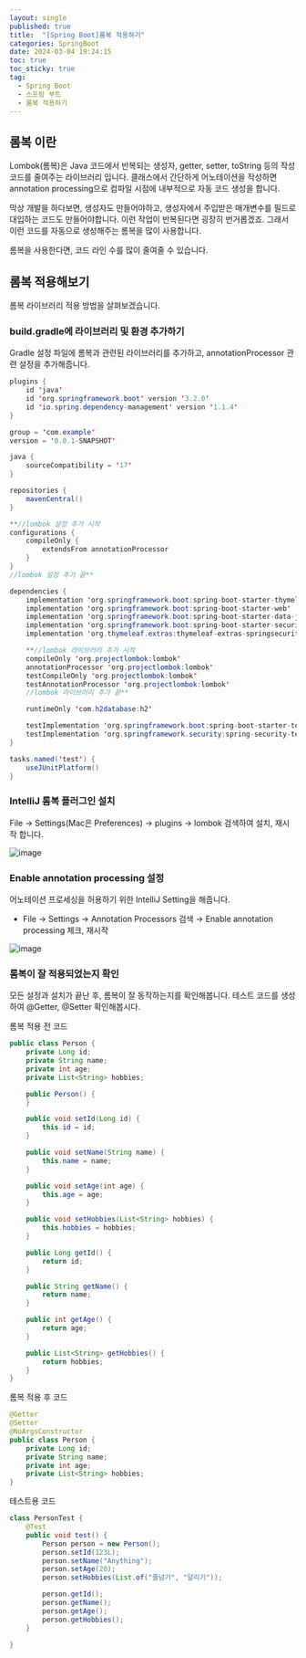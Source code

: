 ```yaml
---
layout: single
published: true
title:  "[Spring Boot]롬복 적용하기"
categories: SpringBoot
date: 2024-03-04 19:24:15
toc: true
toc_sticky: true
tag:   
  - Spring Boot
  - 스프링 부트
  - 롬복 적용하기
---
```


## 롬복 이란

Lombok(롬복)은 Java 코드에서 반복되는 생성자, getter, setter, toString 등의 작성 코드를 줄여주는 라이브러리 입니다. 클래스에서 간단하게 어노테이션을 작성하면 annotation processing으로 컴파일 시점에 내부적으로 자동 코드 생성을 합니다. 

막상 개발을 하다보면, 생성자도 만들어야하고, 생성자에서 주입받은 매개변수를 필드로 대입하는 코드도 만들어야합니다. 이런 작업이 반복된다면 굉장히 번거롭겠죠. 그래서 이런 코드를 자동으로 생성해주는 롬복을 많이 사용합니다. 

롬복을 사용한다면, 코드 라인 수를 많이 줄여줄 수 있습니다.

## 롬복 적용해보기

롬복 라이브러리 적용 방법을 살펴보겠습니다. 

### build.gradle에 라이브러리 및 환경 추가하기

Gradle 설정 파일에 롬복과 관련된 라이브러리를 추가하고, annotationProcessor 관련 설정을 추가해줍니다.

```java
plugins {
	id 'java'
	id 'org.springframework.boot' version '3.2.0'
	id 'io.spring.dependency-management' version '1.1.4'
}

group = 'com.example'
version = '0.0.1-SNAPSHOT'

java {
	sourceCompatibility = '17'
}

repositories {
	mavenCentral()
}

**//lombok 설정 추가 시작
configurations {
	compileOnly {
		extendsFrom annotationProcessor
	}
}
//lombok 설정 추가 끝**

dependencies {
	implementation 'org.springframework.boot:spring-boot-starter-thymeleaf'
	implementation 'org.springframework.boot:spring-boot-starter-web'
	implementation 'org.springframework.boot:spring-boot-starter-data-jpa'
	implementation 'org.springframework.boot:spring-boot-starter-security'
	implementation 'org.thymeleaf.extras:thymeleaf-extras-springsecurity6'

	**//lombok 라이브러리 추가 시작
	compileOnly 'org.projectlombok:lombok'
	annotationProcessor 'org.projectlombok:lombok'
	testCompileOnly 'org.projectlombok:lombok'
	testAnnotationProcessor 'org.projectlombok:lombok'
	//lombok 라이브러리 추가 끝**

	runtimeOnly 'com.h2database:h2'

	testImplementation 'org.springframework.boot:spring-boot-starter-test'
	testImplementation 'org.springframework.security:spring-security-test'
}

tasks.named('test') {
	useJUnitPlatform()
}
```

### IntelliJ 롬복 플러그인 설치

File → Settings(Mac은 Preferences) → plugins → lombok 검색하여 설치, 재시작 합니다.

![image](https://github.com/BaxDailyGit/BaxDailyGit/assets/99312529/b50ed9b9-f550-4965-826b-2351192bcacd)


### Enable annotation processing 설정

어노테이션 프로세싱을 허용하기 위한 IntelliJ Setting을 해줍니다. 

- File → Settings → Annotation Processors 검색 → Enable annotation processing 체크, 재시작

![image](https://github.com/BaxDailyGit/BaxDailyGit/assets/99312529/0ae32e80-4469-492f-bf20-874b598f6f96)


### 롬복이 잘 적용되었는지 확인

모든 설정과 설치가 끝난 후, 롬복이 잘 동작하는지를 확인해봅니다. 테스트 코드를 생성하여 @Getter, @Setter 확인해봅시다. 

롬복 적용 전 코드

```java
public class Person {
    private Long id;
    private String name;
    private int age;
    private List<String> hobbies;

    public Person() {
    }

    public void setId(Long id) {
        this.id = id;
    }

    public void setName(String name) {
        this.name = name;
    }

    public void setAge(int age) {
        this.age = age;
    }

    public void setHobbies(List<String> hobbies) {
        this.hobbies = hobbies;
    }

    public Long getId() {
        return id;
    }

    public String getName() {
        return name;
    }

    public int getAge() {
        return age;
    }

    public List<String> getHobbies() {
        return hobbies;
    }
}
```

롬복 적용 후 코드

```java
@Getter
@Setter
@NoArgsConstructor
public class Person {
    private Long id;
    private String name;
    private int age;
    private List<String> hobbies;
}
```

테스트용 코드 

```java
class PersonTest {
    @Test
    public void test() {
        Person person = new Person();
        person.setId(123L);
        person.setName("Anything");
        person.setAge(20);
        person.setHobbies(List.of("줄넘기", "달리기"));

        person.getId();
        person.getName();
        person.getAge();
        person.getHobbies();
    }

}
```